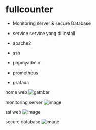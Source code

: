 # fullcounter

- Monitoring server & secure Database

- service service yang di install
- apache2
- ssh
- phpmyadmin
- prometheus
- grafana


home web
![gambar](https://github.com/Xzhacts-Crew/fullcounter/assets/148057998/3bc1284f-487b-430b-8e2a-9feabf5f8594)

monitoring server
![image](https://github.com/Xzhacts-Crew/fullcounter/assets/148057998/e3c9114b-6884-450a-910c-97765377fae8)

ssl web
![image](https://github.com/Xzhacts-Crew/fullcounter/assets/148057998/b3d1df41-3208-4337-acea-d771066c950b)

secure database 
![image](https://github.com/Xzhacts-Crew/fullcounter/assets/148057998/cd3036ae-fdd4-4d9c-8c6f-dab0c8ac2b66)
